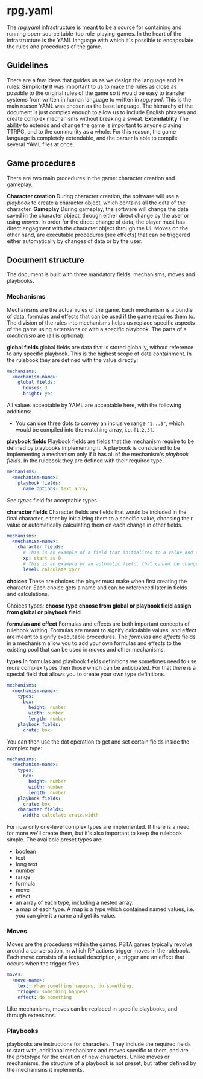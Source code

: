 # rpg.yaml

The *rpg.yaml* infrastructure is meant to be a source for containing and running open-source table-top role-playing-games.
In the heart of the infrastructure is the YAML language with which it's possible to encapsulate the rules and procedures of the game.

## Guidelines
There are a few ideas that guides us as we design the language and its rules:
**Simplicity**
It was important to us to make the rules as close as possible to the original rules of the game so it would be easy to transfer systems from written in human language to written in *rpg.yaml*. This is the main reason YAML was chosen as the base language. The hierarchy of the document is just complex enough to allow us to include English phrases and create complex mechanisms without breaking a sweat.
**Extendablity**
The ability to extends and change the game is important to anyone playing TTRPG, and to the community as a whole.
For this reason, the game language is completely extendable, and the parser is able to compile several YAML files at once.

## Game procedures
There are two main procedures in the game: character creation and gameplay.

**Character creation**
During character creation, the software will use a *playbook* to create a character object, which contains all the data of the character.
**Gameplay**
During gameplay, the software will change the data saved in the character object, through either direct change by the user or using *moves*.
In order for the direct change of data, the player must has direct engagment with the character object through the UI.
Moves on the other hand, are executable procedures (see effects) that can be triggered either automatically by changes of data or by the user. 

## Document structure
The document is built with three mandatory fields: mechanisms, moves and playbooks.

### Mechanisms
Mechanisms are the actual rules of the game. Each mechanism is a bundle of data, formulas and effects that can be used if the game requires them to. The division of the rules into mechanisms helps us replace specific aspects of the game using extensions or with a specific playbook.
The parts of a *mechanism* are (all is optional):

**global fields**
global fields are data that is stored globally, without reference to any specific playbook. This is the highest scope of data containment. In the rulebook they are defined with the value directly:
```yaml
mechanisms:
  <mechanism-name>:
    global fields:
      houses: 3
      bright: yes
```
All values acceptable by YAML are acceptable here, with the following additions:
- You can use three dots to convey an inclusive range `"1...3"`, which would be compiled into the matching array, i.e. `[1,2,3]`.

**playbook fields**
Playbook fields are fields that the mechanism require to be defined by playbooks implementing it. A playbook is considered to be implementing a mechanism only if it has all of the mechanism's *playbook fields*. In the rulebook they are defined with their required type.
```yaml
mechanisms:
  <mechanism-name>:
    playbook fields:
      name options: text array
```
See *types* field for acceptable types.

**character fields**
Character fields are fields that would be included in the final character, either by initializing them to a specific value, choosing their value or automatically calculating them on each change in other fields.
```yaml
mechanisms:
  <mechanism-name>:
    character fields:
      # This is an example of a field that initialized to a value and can change later.
      xp: start as 0
      # This is an example of an automatic field, that cannot be changed
      level: calculate xp/7
```

**choices**
These are choices the player must make when first creating the character. Each choice gets a name and can be referenced later in fields and calculations.

Choices types:
**choose type**
**choose from global or playbook field**
**assign from global or playbook field**

**formulas and effect**
Formulas and effects are both important concepts of rulebook writing. Formulas are meant to signify calculable values, and effect are meant to signify executable procedures. The *formulas* and *effects* fields in a mechanism allow you to add your own formulas and effects to the existing pool that can be used in moves and other mechanisms.

**types**
In formulas and playbook fields definitions we sometimes need to use more complex types then those which can be anticipated.
For that there is a special field that allows you to create your own type definitions.
```yaml
mechanisms:
  <mechanism-name>:
    types:
      box:
        height: number
        width: number
        length: number
    playbook fields:
      crate: box
```
You can then use the dot operation to get and set certain fields inside the complex type:
```yaml
mechanisms:
  <mechanism-name>:
    types:
      box:
        height: number
        width: number
        length: number
    playbook fields:
      crate: box
    character fields:
      width: calculate crate.width
```
For now only one-level complex types are implemented. If there is a need for more we'll create them, but it's also important to keep the rulebook simple.
The available preset types are:
- boolean
- text
- long text
- number
- range
- formula
- move
- effect
- an array of each type, including a nested array.
- a map of each type. A map is a type which contained named values, i.e. you can give it a name and get its value.

### Moves
Moves are the procedures within the games. PBTA games typically revolve around a conversation, in which RP actions trigger moves in the rulebook. Each move consists of a textual description, a trigger and an effect that occurs when the trigger fires.
```yaml
moves:
  <move-name>:
    text: When something happens, do something.
    trigger: something happens
    effect: do something
```
Like mechanisms, moves can be replaced in specific playbooks, and through extensions.

### Playbooks
playbooks are instructions for characters. They include the required fields to start with, additional mechanisms and moves specific to them, and are the prototype for the creation of new characters.
Unlike moves or mechanisms, the structure of a playbook is not preset, but rather defined by the mechanisms it implements.
